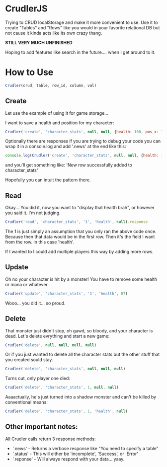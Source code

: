 # CrudlerJS
Trying to CRUD localStorage and make it more convenient to use. Use it to create "Tables" and "Rows" like you would in your favorite relational DB but not cause it kinda acts like its own crazy thang. 

**STILL VERY MUCH UNFINISHED**

Hoping to add features like search in the future.... when I get around to it.

# How to Use

```javascript
Crudler(crud, table, row_id, column, val)
```

## Create

Let use the example of using it for game storage...

I want to save a health and position for my character:

```javascript
Crudler('create', 'character_stats', null, null, {health: 100, pos_x: 12, pox_y: 12})
```

Optionally there are responses if you are trying to debug your code you can wrap it in a console.log and add '.news' at the end like this:

```javascript
console.log(Crudler('create', 'character_stats', null, null, {health: 100, pos_x: 12, pox_y: 12}).news)
```
and you'll get something like: 'New row successfully added to character_stats'

Hopefully you can intuit the pattern there.

## Read

Okay... You did it, now you want to "display that health brah", or however you said it. I'm not judging.

```javascript
Crudler('read', 'character_stats', '1', 'health', null).response
```

The 1 is just simply an assumption that you only ran the above code once. Because then that data would be in the first row. Then it's the field I want from the row. in this case 'health'.

If I wanted to I could add multiple players this way by adding more rows.

## Update

Oh no your character is hit by a monster! You have to remove some health or mana or whatever.

```javascript
Crudler('update', 'character_stats', '1', 'health', 87)
```

Wooo... you did it... so proud.

## Delete

That monster just didn't stop, oh gawd, so bloody, and your character is dead. Let's delete evrything and start a new game:

```javascript
Crudler('delete', null, null, null, null)
```
Or if you just wanted to delete all the character stats but the other stuff that you created sould stay.

```javascript
Crudler('delete', 'character_stats', null, null, null)
```

Turns out, only player one died:

```javascript
Crudler('delete', 'character_stats', 1, null, null)
```

Aaaactually, he's just turned into a shadow monster and can't be killed by conventional means:

```javascript
Crudler('delete', 'character_stats', 1, 'health', null)
```

## Other important notes:

All Crudler calls return 3 response methods:
  * '.news' - Returns a verbose response like "You need to specify a table"
  * '.status' - This will either be 'incomplete', 'Success', or 'Error'
  * '.reponse' - Will always respond with your data... yaay.
